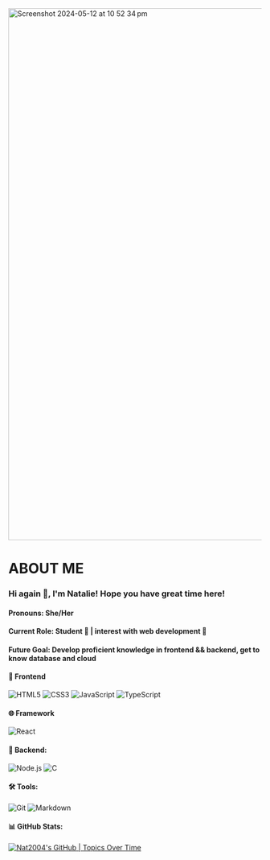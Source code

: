 <!--
**Natalie-2004/Natalie-2004** is a ✨ _special_ ✨ repository because its `README.md` (this file) appears on your GitHub profile.

Here are some ideas to get you started:

- 🔭 I’m currently working on ...
- 🌱 I’m currently learning ...
- 👯 I’m looking to collaborate on ...
- 🤔 I’m looking for help with ...
- 💬 Ask me about ...
- 📫 How to reach me: ...
- 😄 Pronouns: ...
- ⚡ Fun fact: ...
-->
<img width="1057" alt="Screenshot 2024-05-12 at 10 52 34 pm" src="https://github.com/Natalie-2004/Natalie-2004/assets/62165943/dbf56269-6154-43fe-8657-72ab4eb21d35">

# ABOUT ME
### Hi again 👋, I'm Natalie! Hope you have great time here!
#### Pronouns: She/Her
#### Current Role: Student 🌱 | interest with web development 💬 
#### Future Goal: Develop proficient knowledge in frontend && backend, get to know database and cloud

#### 🎨 Frontend
![HTML5](https://img.shields.io/badge/-HTML5-FAC727?style=flat-square&logo=html5)
![CSS3](https://img.shields.io/badge/-CSS3-0E11E5?style=flat-square&logo=css3)
![JavaScript](https://img.shields.io/badge/-JavaScript-FFFC33?style=flat-square&logo=javascript)
![TypeScript](https://img.shields.io/badge/-TypeScript-33ACFF?style=flat-square&logo=typescript)

#### 🌐 Framework
![React](https://img.shields.io/badge/-React-black?style=flat-square&logo=react)

#### 🚀 Backend:
![Node.js](https://img.shields.io/badge/-Node.js-268C56?style=flat-square&logo=node.js)
![C](https://img.shields.io/badge/-C-265076?style=flat-square&logo=c)

#### 🛠 Tools:
![Git](https://img.shields.io/badge/-Git-BCC4BC?style=flat-square&logo=git)
![Markdown](https://img.shields.io/badge/-Markdown-black?style=flat-square&logo=markdown)

#### 📊 GitHub Stats:
[![Nat2004's GitHub | Topics Over Time](https://stats.quira.sh/Nat2004/topics-over-time?theme=light)](https://quira.sh?utm_source=widgets&utm_campaign=Nat2004)
